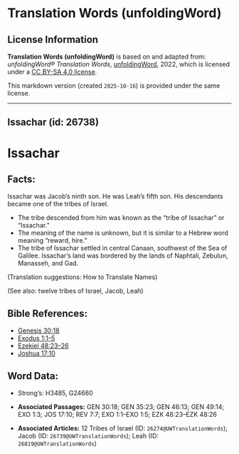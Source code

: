 # Translation Words (unfoldingWord)

## License Information

**Translation Words (unfoldingWord)** is based on and adapted from: _unfoldingWord® Translation Words_, [unfoldingWord](https://unfoldingword.org/utw), 2022, which is licensed under a [CC BY-SA 4.0 license](https://creativecommons.org/licenses/by-sa/4.0/legalcode.en).

This markdown version (created `2025-10-16`) is provided under the same license.



--------------------------------

## Issachar (id: 26738)

Issachar
========

Facts:
------

Issachar was Jacob’s ninth son. He was Leah’s fifth son. His descendants became one of the tribes of Israel.

* The tribe descended from him was known as the “tribe of Issachar” or “Issachar.”
* The meaning of the name is unknown, but it is similar to a Hebrew word meaning “reward, hire.”
* The tribe of Issachar settled in central Canaan, southwest of the Sea of Galilee. Issachar’s land was bordered by the lands of Naphtali, Zebulun, Manasseh, and Gad.

(Translation suggestions: How to Translate Names)

(See also: twelve tribes of Israel, Jacob, Leah)

Bible References:
-----------------

* [Genesis 30:18](https://ref.ly/Gen30:18)
* [Exodus 1:1–5](https://ref.ly/Exod1:1-Exod1:5)
* [Ezekiel 48:23–26](https://ref.ly/Ezek48:23-Ezek48:26)
* [Joshua 17:10](https://ref.ly/Josh17:10)

Word Data:
----------

* Strong’s: H3485, G24660

* **Associated Passages:** GEN 30:18; GEN 35:23; GEN 46:13; GEN 49:14; EXO 1:3; JOS 17:10; REV 7:7; EXO 1:1–EXO 1:5; EZK 48:23–EZK 48:26
* **Associated Articles:** 12 Tribes of Israel (ID: `26274@UWTranslationWords`); Jacob (ID: `26739@UWTranslationWords`); Leah (ID: `26819@UWTranslationWords`)

